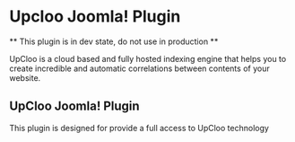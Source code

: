 # Upcloo Joomla! Plugin

** This plugin is in dev state, do not use in production **

UpCloo is a cloud based and fully hosted indexing engine that helps you to create incredible and automatic correlations between contents of your website.

## UpCloo Joomla! Plugin

This plugin is designed for provide a full access to UpCloo technology
